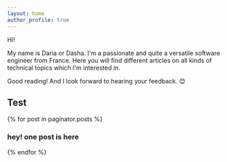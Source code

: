 ```yaml
---
layout: home
author_profile: true
---
```

Hi!

My name is Daria or Dasha.
I'm a passionate and quite a versatile software engineer from France.
Here you will find different articles on all kinds of technical topics which I'm interested in.

Good reading!
And I look forward to hearing your feedback. :blush:


<h2>
Test
</h2>

{% for post in paginator.posts %}
  <h3> hey! one post is here </h3>
{% endfor %}
